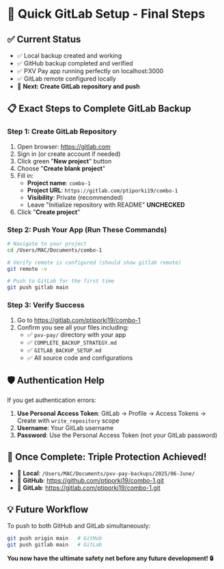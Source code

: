 # 🚀 Quick GitLab Setup - Final Steps

## ✅ Current Status
- ✅ Local backup created and working
- ✅ GitHub backup completed and verified  
- ✅ PXV Pay app running perfectly on localhost:3000
- ✅ GitLab remote configured locally
- 🔄 **Next: Create GitLab repository and push**

## 📋 Exact Steps to Complete GitLab Backup

### Step 1: Create GitLab Repository
1. Open browser: https://gitlab.com
2. Sign in (or create account if needed)
3. Click green "**New project**" button
4. Choose "**Create blank project**"
5. Fill in:
   - **Project name**: `combo-1`
   - **Project URL**: `https://gitlab.com/ptiporki19/combo-1`
   - **Visibility**: Private (recommended)
   - Leave "Initialize repository with README" **UNCHECKED**
6. Click "**Create project**"

### Step 2: Push Your App (Run These Commands)
```bash
# Navigate to your project
cd /Users/MAC/Documents/combo-1

# Verify remote is configured (should show gitlab remote)
git remote -v

# Push to GitLab for the first time
git push gitlab main
```

### Step 3: Verify Success
1. Go to https://gitlab.com/ptiporki19/combo-1
2. Confirm you see all your files including:
   - ✅ `pxv-pay/` directory with your app
   - ✅ `COMPLETE_BACKUP_STRATEGY.md`
   - ✅ `GITLAB_BACKUP_SETUP.md`
   - ✅ All source code and configurations

## 🛡️ Authentication Help
If you get authentication errors:
1. **Use Personal Access Token**: GitLab → Profile → Access Tokens → Create with `write_repository` scope
2. **Username**: Your GitLab username
3. **Password**: Use the Personal Access Token (not your GitLab password)

## 🎉 Once Complete: Triple Protection Achieved!
- 📁 **Local**: `/Users/MAC/Documents/pxv-pay-backups/2025/06-June/`
- 🐙 **GitHub**: https://github.com/ptiporki19/combo-1.git
- 🦊 **GitLab**: https://gitlab.com/ptiporki19/combo-1.git

## 💡 Future Workflow
To push to both GitHub and GitLab simultaneously:
```bash
git push origin main   # GitHub
git push gitlab main   # GitLab
```

**You now have the ultimate safety net before any future development! 🔒** 